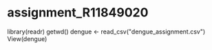 # assignment_R11849020

library(readr)
getwd()
dengue <- read_csv("dengue_assignment.csv")
View(dengue)

